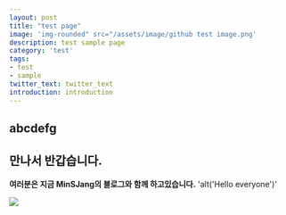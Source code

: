 ```yaml
---
layout: post
title: "test page"
image: 'img-rounded" src="/assets/image/github test image.png'
description: test sample page
category: 'test'
tags:
- test
- sample
twitter_text: twitter_text
introduction: introduction
---
```



## abcdefg

## 만나서 반갑습니다. 
**여러분은 지금 MinSJang의 블로그와 함께 하고있습니다.**
'alt('Hello everyone')'

<img itemprop="image" class="img-rounded" src="/assets/image/github test image.png">

